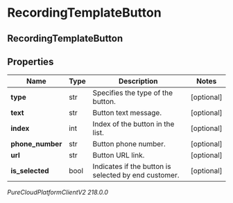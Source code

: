 # RecordingTemplateButton

## RecordingTemplateButton

## Properties

|Name | Type | Description | Notes|
|------------ | ------------- | ------------- | -------------|
| **type** | str | Specifies the type of the button. | [optional] |
| **text** | str | Button text message. | [optional] |
| **index** | int | Index of the button in the list. | [optional] |
| **phone_number** | str | Button phone number. | [optional] |
| **url** | str | Button URL link. | [optional] |
| **is_selected** | bool | Indicates if the button is selected by end customer. | [optional] |



_PureCloudPlatformClientV2 218.0.0_
